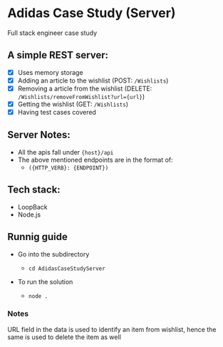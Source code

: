 # Adidas Case Study (Server)
Full stack engineer case study

## A simple REST server:
- [x] Uses memory storage
- [x] Adding an article to the wishlist (POST: ```/Wishlists```)
- [x] Removing a article from the wishlist (DELETE: ```/Wishlists/removeFromWishlist?url={url}```)
- [x] Getting the wishlist (GET: ```/Wishlists```)
- [x] Having test cases covered

## Server Notes:
- All the apis fall under ```{host}/api```
- The above mentioned endpoints are in the format of:
    - ```({HTTP_VERB}: {ENDPOINT})```

## Tech stack:
- LoopBack
- Node.js

## Runnig guide
- Go into the subdirectory
    - ```cd AdidasCaseStudyServer```

- To run the solution
    - ```node .```

### Notes
URL field in the data is used to identify an item from wishlist, hence the same is used to delete the item as well